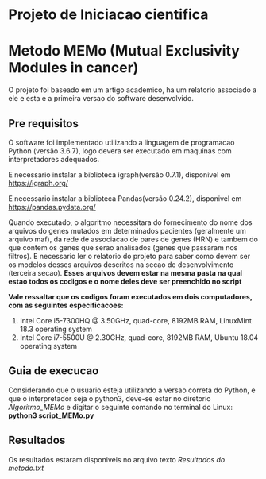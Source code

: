 # Projeto de Iniciacao cientifica 
# Metodo MEMo (Mutual Exclusivity Modules in cancer) 

O projeto foi baseado em um artigo academico, ha um relatorio associado a ele e esta e a primeira versao do software desenvolvido.

##  Pre requisitos 
O software foi implementado utilizando a linguagem de programacao Python (versão 3.6.7), logo devera ser executado em maquinas com interpretadores adequados.

E necessario instalar a biblioteca igraph(versão 0.7.1), disponivel em https://igraph.org/

E necessario instalar a biblioteca Pandas(versão 0.24.2), disponivel em https://pandas.pydata.org/

Quando executado, o algoritmo necessitara do fornecimento do nome dos arquivos do genes mutados em determinados pacientes (geralmente um arquivo maf), da rede de associacao de pares de genes (HRN) e tambem do que contem os genes que serao analisados (genes que passaram nos filtros). E necessario ler o relatorio do projeto para saber como devem ser os modelos desses arquivos descritos na secao de desenvolvimento (terceira secao). **Esses arquivos devem estar na mesma pasta na qual estao todos os codigos e o nome deles deve ser preenchido no script**

**Vale ressaltar que os codigos foram executados em dois computadores, com as seguintes especificacoes:**
1. Intel Core i5-7300HQ @ 3.50GHz, quad-core, 8192MB RAM, LinuxMint 18.3 operating system
2. Intel Core i7-5500U @ 2.30GHz, quad-core, 8192MB RAM, Ubuntu 18.04 operating system

## Guia de execucao
Considerando que o usuario esteja utilizando a versao correta do Python, e que o interpretador seja o python3, deve-se estar no diretorio *Algoritmo_MEMo* e digitar o seguinte comando no terminal do Linux:
**python3 script_MEMo.py**

## Resultados
Os resultados estaram disponiveis no arquivo texto *Resultados do metodo.txt*


